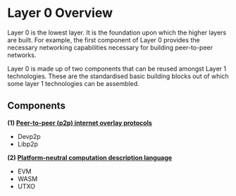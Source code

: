 # Layer 0 Overview

Layer 0 is the lowest layer. It is the foundation upon which the higher layers are built. For example, the first component of Layer 0 provides the necessary networking capabilities necessary for building peer-to-peer networks.

Layer 0 is made up of two components that can be reused amongst Layer 1 technologies. These are the standardised basic building blocks out of which some layer 1 technologies can be assembled. 

## Components

**(1) [Peer-to-peer (p2p) internet overlay protocols](peer_to_peer_internet_overlay_protocols.md)**

  * Devp2p
  * Libp2p

**(2) [Platform-neutral computation description language](platform_neutral_computation_description_language.md)**

  * EVM
  * WASM
  * UTXO
